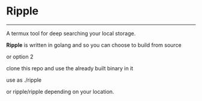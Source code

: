# Ripple 
---

A termux tool for deep searching your local storage.


**Ripple** is written in golang and so you can choose to build from source

or option 2 

clone this repo and use the already built binary in it 

use as ./ripple 

or ripple/ripple depending on your location.

